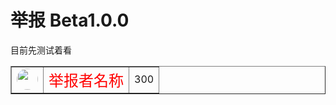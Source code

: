<meta name="referrer" content="no-referrer" />
<style type="text/css" media="screen">
.round_icon{
  width: 34px;
  height: 34px;
  display: flex;
  border-radius: 50%;
  align-items: center;
  justify-content: center;
  overflow: hidden;
}
</style>


# 举报 Beta1.0.0

目前先测试着看

<table border="1">
<tr>
  <td><img src="https://i2.hdslb.com/bfs/face/7899638a48e4b906a5e435552c02548fc31b3318.jpg" class="round_icon"  alt=""></td>
  <td><font size="5" face="arial" color="red">举报者名称</font></td>
  <td>300</td>
</tr>
</table>





